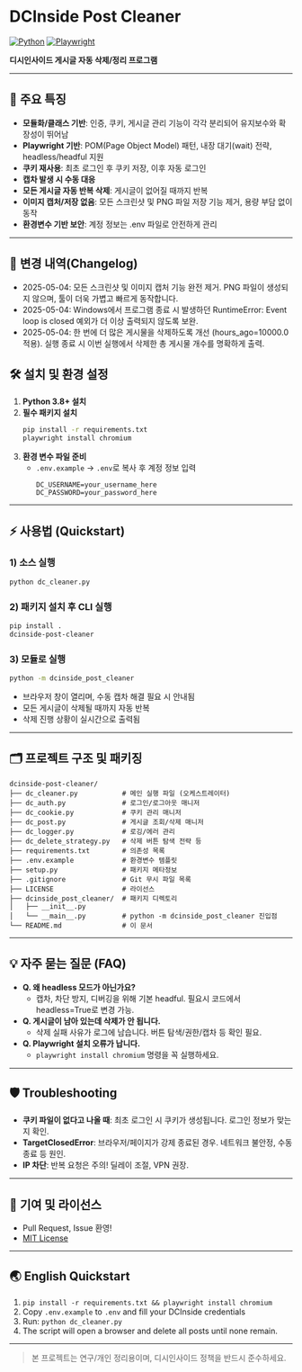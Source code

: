 # DCInside Post Cleaner

[![Python](https://img.shields.io/badge/python-3.8%2B-blue.svg)](https://www.python.org/)
[![Playwright](https://img.shields.io/badge/playwright-%E2%9C%94-green)](https://playwright.dev/)

**디시인사이드 게시글 자동 삭제/정리 프로그램**

---

## 🚀 주요 특징
- **모듈화/클래스 기반**: 인증, 쿠키, 게시글 관리 기능이 각각 분리되어 유지보수와 확장성이 뛰어남
- **Playwright 기반**: POM(Page Object Model) 패턴, 내장 대기(wait) 전략, headless/headful 지원
- **쿠키 재사용**: 최초 로그인 후 쿠키 저장, 이후 자동 로그인
- **캡차 발생 시 수동 대응**
- **모든 게시글 자동 반복 삭제**: 게시글이 없어질 때까지 반복
- **이미지 캡처/저장 없음**: 모든 스크린샷 및 PNG 파일 저장 기능 제거, 용량 부담 없이 동작
- **환경변수 기반 보안**: 계정 정보는 .env 파일로 안전하게 관리

---

## 📝 변경 내역(Changelog)

- 2025-05-04: 모든 스크린샷 및 이미지 캡처 기능 완전 제거. PNG 파일이 생성되지 않으며, 툴이 더욱 가볍고 빠르게 동작합니다.
- 2025-05-04: Windows에서 프로그램 종료 시 발생하던 RuntimeError: Event loop is closed 예외가 더 이상 출력되지 않도록 보완.
- 2025-05-04: 한 번에 더 많은 게시물을 삭제하도록 개선 (hours_ago=10000.0 적용). 실행 종료 시 이번 실행에서 삭제한 총 게시물 개수를 명확하게 출력.

## 🛠️ 설치 및 환경 설정

1. **Python 3.8+ 설치**
2. **필수 패키지 설치**
   ```bash
   pip install -r requirements.txt
   playwright install chromium
   ```
3. **환경 변수 파일 준비**
   - `.env.example` → `.env`로 복사 후 계정 정보 입력
     ```env
     DC_USERNAME=your_username_here
     DC_PASSWORD=your_password_here
     ```

---

## ⚡ 사용법 (Quickstart)

### 1) 소스 실행
```bash
python dc_cleaner.py
```

### 2) 패키지 설치 후 CLI 실행
```bash
pip install .
dcinside-post-cleaner
```

### 3) 모듈로 실행
```bash
python -m dcinside_post_cleaner
```

- 브라우저 창이 열리며, 수동 캡차 해결 필요 시 안내됨
- 모든 게시글이 삭제될 때까지 자동 반복
- 삭제 진행 상황이 실시간으로 출력됨

---

## 🗂️ 프로젝트 구조 및 패키징

```
dcinside-post-cleaner/
├── dc_cleaner.py           # 메인 실행 파일 (오케스트레이터)
├── dc_auth.py              # 로그인/로그아웃 매니저
├── dc_cookie.py            # 쿠키 관리 매니저
├── dc_post.py              # 게시글 조회/삭제 매니저
├── dc_logger.py            # 로깅/에러 관리
├── dc_delete_strategy.py   # 삭제 버튼 탐색 전략 등
├── requirements.txt        # 의존성 목록
├── .env.example            # 환경변수 템플릿
├── setup.py                # 패키지 메타정보
├── .gitignore              # Git 무시 파일 목록
├── LICENSE                 # 라이선스
├── dcinside_post_cleaner/  # 패키지 디렉토리
│   ├── __init__.py
│   └── __main__.py         # python -m dcinside_post_cleaner 진입점
└── README.md               # 이 문서
```

---

## 💡 자주 묻는 질문 (FAQ)

- **Q. 왜 headless 모드가 아닌가요?**
  - 캡차, 차단 방지, 디버깅을 위해 기본 headful. 필요시 코드에서 headless=True로 변경 가능.
- **Q. 게시글이 남아 있는데 삭제가 안 됩니다.**
  - 삭제 실패 사유가 로그에 남습니다. 버튼 탐색/권한/캡차 등 확인 필요.
- **Q. Playwright 설치 오류가 납니다.**
  - `playwright install chromium` 명령을 꼭 실행하세요.

---

## 🛡️ Troubleshooting
- **쿠키 파일이 없다고 나올 때**: 최초 로그인 시 쿠키가 생성됩니다. 로그인 정보가 맞는지 확인.
- **TargetClosedError**: 브라우저/페이지가 강제 종료된 경우. 네트워크 불안정, 수동 종료 등 원인.
- **IP 차단**: 반복 요청은 주의! 딜레이 조절, VPN 권장.

---

## 🤝 기여 및 라이선스
- Pull Request, Issue 환영!
- [MIT License](./LICENSE)

---

## 🌏 English Quickstart

1. `pip install -r requirements.txt && playwright install chromium`
2. Copy `.env.example` to `.env` and fill your DCInside credentials
3. Run: `python dc_cleaner.py`
4. The script will open a browser and delete all posts until none remain.

---

> 본 프로젝트는 연구/개인 정리용이며, 디시인사이드 정책을 반드시 준수하세요.
